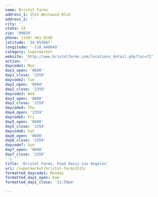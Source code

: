```yaml
---
name: Bristol Farms
address_1: 1515 Westwood Blvd
address_2: ''
city: ''
state: CA
zip: '90024'
phone: (310) 481-0100
latitude: '34.053667'
longitude: '-118.440649'
category: Supermarket
website: 'http://www.bristolfarms.com/locations_detail.php?loc=72'
active: ''
daycode1: Mon
day1_open: '0600'
day1_close: '2359'
daycode2: Tue
day2_open: '0600'
day2_close: '2359'
daycode3: Wed
day3_open: '0600'
day3_close: '2359'
daycode4: Thu
day4_open: '2359'
daycode5: Fri
day5_open: '0600'
day5_close: '2359'
daycode6: Sat
day6_open: '0600'
day6_close: '2359'
daycode7: Sun
day7_open: '0600'
day7_close: '2359'
'': ''
title: 'Bristol Farms, Food Oasis Los Angeles'
uri: /supermarket/bristol-farms1515/
formatted_daycode1: Monday
formatted_day1_open: 6am
formatted_day1_close: '11:59pm'

---
```

